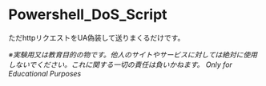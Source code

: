# Powershell_DoS_Script
ただhttpリクエストをUA偽装して送りまくるだけです。

*※実験用又は教育目的の物です。他人のサイトやサービスに対しては絶対に使用しないでください。これに関する一切の責任は負いかねます。*
*Only for Educational Purposes*

